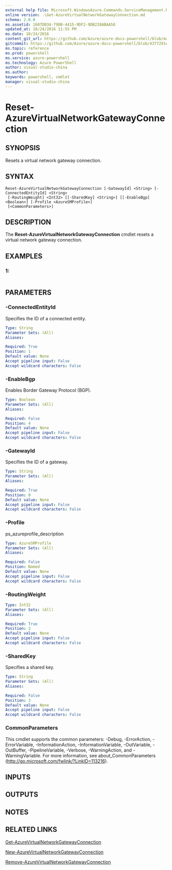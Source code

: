 ```yaml
---
external help file: Microsoft.WindowsAzure.Commands.ServiceManagement.Network.dll-Help.xml
online version: .\Get-AzureVirtualNetworkGatewayConnection.md
schema: 2.0.0
ms.assetid: 1607DB34-79DB-4415-9DF2-9DB238ABAA58
updated_at: 10/24/2016 11:55 PM
ms.date: 10/24/2016
content_git_url: https://github.com/Azure/azure-docs-powershell/blob/master/azureps-cmdlets-docs/ServiceManagement/Azure.Networking/v1.6.1/Reset-AzureVirtualNetworkGatewayConnection.md
gitcommit: https://github.com/Azure/azure-docs-powershell/blob/4377291ee360e58e2c1c5d644155daf6a0279055/azureps-cmdlets-docs/ServiceManagement/Azure.Networking/v1.6.1/Reset-AzureVirtualNetworkGatewayConnection.md
ms.topic: reference
ms.prod: powershell
ms.service: azure-powershell
ms.technology: Azure PowerShell
author: visual-studio-china
ms.author: 
keywords: powershell, cmdlet
manager: visual-studio-china
---
```


# Reset-AzureVirtualNetworkGatewayConnection

## SYNOPSIS
Resets a virtual network gateway connection.

## SYNTAX

```
Reset-AzureVirtualNetworkGatewayConnection [-GatewayId] <String> [-ConnectedEntityId] <String>
 [-RoutingWeight] <Int32> [[-SharedKey] <String>] [[-EnableBgp] <Boolean>] [-Profile <AzureSMProfile>]
 [<CommonParameters>]
```

## DESCRIPTION
The **Reset-AzureVirtualNetworkGatewayConnection** cmdlet resets a virtual network gateway connection.

## EXAMPLES

### 1:
```

```

## PARAMETERS

### -ConnectedEntityId
Specifies the ID of a connected entity.

```yaml
Type: String
Parameter Sets: (All)
Aliases: 

Required: True
Position: 1
Default value: None
Accept pipeline input: False
Accept wildcard characters: False
```

### -EnableBgp
Enables Border Gateway Protocol (BGP).

```yaml
Type: Boolean
Parameter Sets: (All)
Aliases: 

Required: False
Position: 4
Default value: None
Accept pipeline input: False
Accept wildcard characters: False
```

### -GatewayId
Specifies the ID of a gateway.

```yaml
Type: String
Parameter Sets: (All)
Aliases: 

Required: True
Position: 0
Default value: None
Accept pipeline input: False
Accept wildcard characters: False
```

### -Profile
ps_azureprofile_description

```yaml
Type: AzureSMProfile
Parameter Sets: (All)
Aliases: 

Required: False
Position: Named
Default value: None
Accept pipeline input: False
Accept wildcard characters: False
```

### -RoutingWeight
```yaml
Type: Int32
Parameter Sets: (All)
Aliases: 

Required: True
Position: 2
Default value: None
Accept pipeline input: False
Accept wildcard characters: False
```

### -SharedKey
Specifies a shared key.

```yaml
Type: String
Parameter Sets: (All)
Aliases: 

Required: False
Position: 3
Default value: None
Accept pipeline input: False
Accept wildcard characters: False
```

### CommonParameters
This cmdlet supports the common parameters: -Debug, -ErrorAction, -ErrorVariable, -InformationAction, -InformationVariable, -OutVariable, -OutBuffer, -PipelineVariable, -Verbose, -WarningAction, and -WarningVariable. For more information, see about_CommonParameters (http://go.microsoft.com/fwlink/?LinkID=113216).

## INPUTS

## OUTPUTS

## NOTES

## RELATED LINKS

[Get-AzureVirtualNetworkGatewayConnection](./Get-AzureVirtualNetworkGatewayConnection.md)

[New-AzureVirtualNetworkGatewayConnection](./New-AzureVirtualNetworkGatewayConnection.md)

[Remove-AzureVirtualNetworkGatewayConnection](./Remove-AzureVirtualNetworkGatewayConnection.md)


